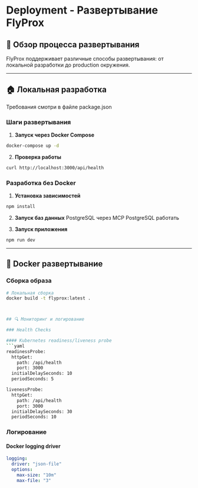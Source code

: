 # Deployment - Развертывание FlyProx

## 🚀 Обзор процесса развертывания

FlyProx поддерживает различные способы развертывания: от локальной разработки до production окружения.

---

## 🏠 Локальная разработка

Требования смотри в файле package.json 
### Шаги развертывания



1. **Запуск через Docker Compose**
```bash
docker-compose up -d
```

2. **Проверка работы**
```bash
curl http://localhost:3000/api/health
```

### Разработка без Docker

1. **Установка зависимостей**
```bash
npm install
```

2. **Запуск баз данных**
 PostgreSQL через MCP PostgreSQL работать 



3. **Запуск приложения**
```bash
npm run dev
```

---

## 🐳 Docker развертывание

### Сборка образа
```bash
# Локальная сборка
docker build -t flyprox:latest .



## 🔍 Мониторинг и логирование

### Health Checks

#### Kubernetes readiness/liveness probe
```yaml
readinessProbe:
  httpGet:
    path: /api/health
    port: 3000
  initialDelaySeconds: 10
  periodSeconds: 5

livenessProbe:
  httpGet:
    path: /api/health
    port: 3000
  initialDelaySeconds: 30
  periodSeconds: 10
```

### Логирование

#### Docker logging driver
```yaml
logging:
  driver: "json-file"
  options:
    max-size: "10m"
    max-file: "3"
```

